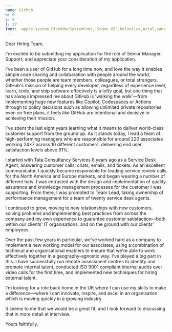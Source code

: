 ```yaml
---
name: Github
h: 0
s: 0
l: 27
font: -apple-system,BlinkMacSystemFont,'Segoe UI',Helvetica,Arial,sans-serif,'Apple Color Emoji','Segoe UI Emoji'
---
```


Dear Hiring Team,

I'm excited to be submitting my application for the role of Senior Manager, Support, and appreciate your consideration of my application.

I've been a user of GitHub for a long time now, and love the way it enables simple code sharing and collabaration with people around the world, whether those people are team members, colleagues, or total strangers. GitHub's mission of helping every developer, regardless of experience level, learn, code, and ship software effectively is a lofty goal, but one thing that has always impressed me about GitHub is 'walking the walk'—from implementing huge new features like Copilot, Codespaces or Actions through to policy decisions such as allowing unlimited private repositories even on free plans, it feels like GitHub are intentional and decisive in achieving their mission.

I've spent the last eight years learning what it means to deliver world-class customer support from the ground up. As it stands today, I lead a team of high-performing managers who are responsible for around 220 associates working 24×7 across 10 different customers, delivering end user satisfaction levels above 91%.

I started with Tata Consultancy Services 8 years ago as a Service Desk Agent, answering customer calls, chats, emails, and tickets. As an excellent communicator, I quickly became responsible for leading service review calls for the North America and Europe markets, and began wearing a number of different hats. I was entrusted with the design and implementation of quality assurance and knowledge management processes for the customer I was supporting. From there, I was promoted to Team Lead, taking ownership of performance management for a team of twenty service desk agents.

I continued to grow, moving to new relationships with new customers, solving problems and implementing best practices from across the company and my own experience to guarantee customer satisfaction—both within our clients' IT organisations, and on the ground with our clients' employees.

Over the past few years in particular, we've worked hard as a company to implement a new working model for our associates, using a combination of technical and organisational enablers to ensure that we're able to work effectively together in a geography-agnostic way. I've played a big part in this. I have successfully run remote assessment centres to identify and promote internal talent, conducted ISO 9001 compliant internal audits over video calls for the first time, and implemented new techniques for hiring external talent.

I'm looking for a role back home in the UK where I can use my skills to make a difference—where I can innovate, inspire, and excel in an organisation which is moving quickly in a growing industry.

It seems to me that we would be a great fit, and I look forward to discussing that in more detail at interview.

Yours faithfully,
